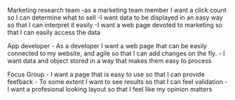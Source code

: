 

Marketing research team
    -as a marketing team member I want a click count so I can determine what to sell
    -I want data to be displayed in an easy way so that I can interpret it easily
    -I want a web page devoted to marketing so that I can easily access the data

App developer
    - As a developer I want a web page that can be easily connected to my website, and agile so that I can add changes on the fly.
    - I want data and object stored in a way that makes them easy to process

Focus Group
    - I want a page that is easy to use so that I can provide feefback
    - To some extent I want to see results so that I can feel validation
    - I want a profesional looking layout so that I feel like my opinion matters
